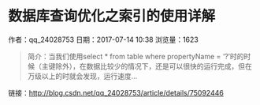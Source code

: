 # 数据库查询优化之索引的使用详解
作者：qq_24028753
日期：2017-07-14 10:38
浏览量：1623
> 简介：当我们使用select * from table where propertyName = ‘?’时的时候（主键除外），在数据比较少的情况下，还是可以很快的运行完成，但在万级以上的时就会发现，运行速度...

 链接：http://blog.csdn.net/qq_24028753/article/details/75092446
